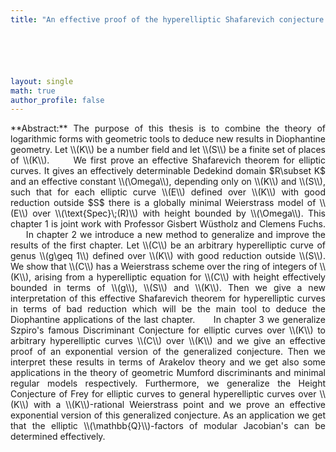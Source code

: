 ```yaml
---
title: "An effective proof of the hyperelliptic Shafarevich conjecture and applications"






layout: single
math: true
author_profile: false
---
```

<div style="text-align: justify !important; text-justify: inter-word;" markdown="1">
**Abstract:**  The purpose of this thesis is to combine the theory of logarithmic forms with geometric tools to deduce new results in Diophantine geometry. Let \\(K\\) be a number field and let \\(S\\) be a finite set of places of \\(K\\).  
&nbsp;&nbsp;&nbsp;&nbsp; We first prove an effective Shafarevich theorem for elliptic curves. It gives an effectively determinable Dedekind domain $R\subset K$ and an effective constant \\(\Omega\\), depending only on \\(K\\) and \\(S\\), such that for each elliptic curve \\(E\\) defined over \\(K\\) with good reduction outside $S$ there is a globally minimal Weierstrass model of \\(E\\) over \\(\text{Spec}\;(R)\\) with height bounded by \\(\Omega\\). This chapter 1 is joint work with Professor Gisbert W&uuml;stholz and Clemens Fuchs.  
&nbsp;&nbsp;&nbsp;&nbsp; In chapter 2 we introduce a new method to generalize and improve the results of the first chapter. Let \\(C\\) be an arbitrary hyperelliptic curve of genus \\(g\geq 1\\) defined over \\(K\\) with good reduction outside \\(S\\). We show that \\(C\\) has a Weierstrass scheme over the ring of integers of \\(K\\), arising from a hyperelliptic equation for \\(C\\) with height effectively bounded in terms of \\(g\\), \\(S\\) and \\(K\\). Then we give a new interpretation of this effective Shafarevich theorem for hyperelliptic curves in terms of bad reduction which will be the main tool to deduce the Diophantine applications of the last chapter.  
&nbsp;&nbsp;&nbsp;&nbsp; In chapter 3 we generalize Szpiro's famous Discriminant Conjecture for elliptic curves over \\(K\\) to arbitrary hyperelliptic curves \\(C\\) over \\(K\\) and we give an effective proof of an exponential version of the generalized conjecture. Then we interpret these results in terms of Arakelov theory and we get also some applications in the theory of geometric Mumford discriminants and minimal regular models respectively. Furthermore, we generalize the  Height Conjecture of Frey for elliptic curves  to general hyperelliptic curves over \\(K\\) with a \\(K\\)-rational Weierstrass point and we prove an effective exponential version of this generalized conjecture. As an application we get that the elliptic \\(\mathbb{Q}\\)-factors of modular Jacobian's can be determined effectively.
